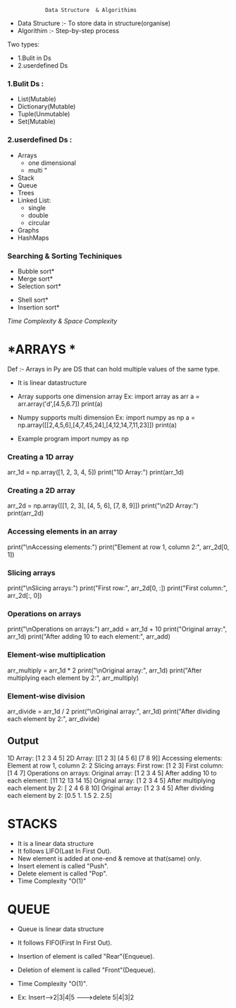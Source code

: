                Data Structure  & Algorithims

+ Data Structure :- To store data in structure(organise)
+ Algorithim :- Step-by-step process

Two types:
  + 1.Bulit in Ds
  + 2.userdefined Ds

### 1.Bulit Ds :
   * List(Mutable)
   * Dictionary(Mutable)
   * Tuple(Unmutable)
   * Set(Mutable)

### 2.userdefined Ds :
+ Arrays
  * one dimensional
  * multi   "
+ Stack
+ Queue
+ Trees
+ Linked List:
    * single
    * double
    * circular
+ Graphs
+ HashMaps

### Searching & Sorting Techiniques
 * Bubble sort*
 * Merge sort*
 * Selection sort*
 - Shell sort*
 - Insertion sort*


*Time Complexity & Space Complexity*

# *ARRAYS *
Def :- Arrays in Py are DS that can hold multiple values of the same type.
* It is linear datastructure
* Array supports one dimension array
 Ex: import array  as arr
 a = arr.array('d',[4.5,6.7])
 print(a)
* Numpy supports multi dimension
 Ex: import numpy as np
  a = np.array([[2,4,5,6],[4,7,45,24],[4,12,14,7,11,23]])
  print(a)

* Example program
import numpy as np

### Creating a 1D array
arr_1d = np.array([1, 2, 3, 4, 5])
print("1D Array:")
print(arr_1d)
### Creating a 2D array
arr_2d = np.array([[1, 2, 3], [4, 5, 6], [7, 8, 9]])
print("\n2D Array:")
print(arr_2d)
### Accessing elements in an array
print("\nAccessing elements:")
print("Element at row 1, column 2:", arr_2d[0, 1])
### Slicing arrays
print("\nSlicing arrays:")
print("First row:", arr_2d[0, :])
print("First column:", arr_2d[:, 0])
### Operations on arrays
print("\nOperations on arrays:")
arr_add = arr_1d + 10
print("Original array:", arr_1d)
print("After adding 10 to each element:", arr_add)
### Element-wise multiplication
arr_multiply = arr_1d * 2
print("\nOriginal array:", arr_1d)
print("After multiplying each element by 2:", arr_multiply)
### Element-wise division
arr_divide = arr_1d / 2
print("\nOriginal array:", arr_1d)
print("After dividing each element by 2:", arr_divide)

## Output

1D Array:
[1 2 3 4 5]
2D Array:
[[1 2 3]
 [4 5 6]
 [7 8 9]]
Accessing elements:
Element at row 1, column 2: 2
Slicing arrays:
First row: [1 2 3]
First column: [1 4 7]
Operations on arrays:
Original array: [1 2 3 4 5]
After adding 10 to each element: [11 12 13 14 15]
Original array: [1 2 3 4 5]
After multiplying each element by 2: [ 2  4  6  8 10]
Original array: [1 2 3 4 5]
After dividing each element by 2: [0.5 1.  1.5 2.  2.5]

# STACKS
 - It is a linear data structure
 - It follows LIFO(Last In First Out).
 - New element is added at one-end & remove at that(same) only.
 - Insert element is called "Push".
 - Delete element is called "Pop".
 - Time Complexity "O(1)"

# QUEUE
  - Queue is linear data structure
  * It follows FIFO(First In First Out).
  - Insertion of element is called "Rear"(Enqueue).
  * Deletion of element is called "Front"(Dequeue).
  - Time Complexity "O(1)".
  * Ex:  Insert-->2|3|4|5 --->delete 5|4|3|2



